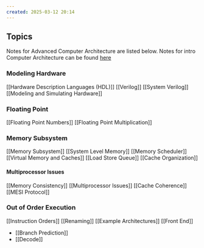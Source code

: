 ```yaml
---
created: 2025-03-12 20:14
---
```

## Topics

Notes for Advanced Computer Architecture are listed below. Notes for intro Computer Architecture can be found [here](https://notes.guptadhairya.com/Semesters/Spring-2024-Semester/CS-429---Computer-Organization-and-Architecture/)

### Modeling Hardware

[[Hardware Description Languages (HDL)]]
[[Verilog]]
[[System Verilog]]
[[Modeling and Simulating Hardware]]

### Floating Point

[[Floating Point Numbers]]
[[Floating Point Multiplication]]

### Memory Subsystem

[[Memory Subsystem]]
[[System Level Memory]]
[[Memory Scheduler]]
[[Virtual Memory and Caches]]
[[Load Store Queue]]
[[Cache Organization]]

#### Multiprocessor Issues

[[Memory Consistency]]
[[Multiprocessor Issues]]
[[Cache Coherence]]
[[MESI Protocol]]

### Out of Order Execution

[[Instruction Orders]]
[[Renaming]]
[[Example Architectures]]
[[Front End]]
- [[Branch Prediction]]
- [[Decode]]